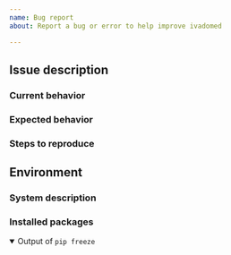 ```yaml
---
name: Bug report
about: Report a bug or error to help improve ivadomed

---
```

<!-- Hi, and thank you for reporting an issue! Please take the time to first consider NeuroPoly's guidelines on issues (titles, descriptions, issue labels) before continuing:
https://www.neuro.polymtl.ca/software/contributing#opening_an_issue
-->


## Issue description

### Current behavior
<!-- Please provide a brief overview of the bug or error you've encountered.
-->


### Expected behavior
<!-- Please provide a description of what you expected to happen instead.
--> 


### Steps to reproduce
<!-- Please provide the exact commands that lead to the issue (and their resulting output), as well as any configuration files or data files you were working with, if possible. 
Note: When providing lengthy terminal output, please consider using GitHub's "details" tag to keep the report tidy. (See the example tag formatting below.)

<details>
<summary> An example summary message </summary>

```
Example terminal output.
```
</details>
-->


## Environment

### System description
<!-- Please describe the device and system you're working on, including the OS type and its version (e.g. Windows, macOS, Linux).
-->


### Installed packages
<!-- Please provide the output of `pip freeze` in the space between the two ``` blocks below.
-->

<details open>
<summary> Output of <code>pip freeze</code> </summary>

```

```

</details>

